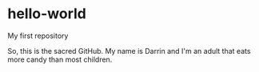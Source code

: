 # hello-world
My first repository

So, this is the sacred GitHub.
My name is Darrin and I'm an adult that eats more candy than most children. 
